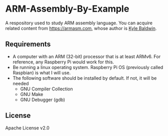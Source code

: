 # ARM-Assembly-By-Example

A respository used to study ARM assembly language. You can acquire related content from https://armasm.com, whose author is [Kyle Baldwin](https://github.com/gpit2286).

## Requirements
- A computer with an ARM (32-bit) processor that is at least ARMv6. For reference, any Raspberry Pi would work for this.
- Be running a linux operating system. Raspberry Pi OS (previously called Raspbian) is what I will use.
- The following software should be installed by default. If not, it will be needed
    - GNU Compiler Collection
    - GNU Make
    - GNU Debugger (gdb)

## License
Apache License v2.0
